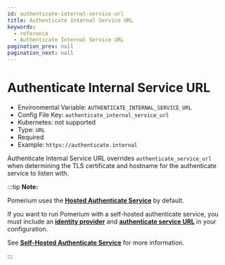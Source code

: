 ```yaml
---
id: authenticate-internal-service-url
title: Authenticate Internal Service URL
keywords:
  - reference
  - Authenticate Internal Service URL
pagination_prev: null
pagination_next: null
---
```


# Authenticate Internal Service URL

- Environmental Variable: `AUTHENTICATE_INTERNAL_SERVICE_URL`
- Config File Key: `authenticate_internal_service_url`
- Kubernetes: not supported
- Type: `URL`
- Required
- Example: `https://authenticate.internal`

Authenticate Internal Service URL overrides `authenticate_service_url` when determining the TLS certificate and hostname for the authenticate service to listen with.

:::tip **Note:**

Pomerium uses the [**Hosted Authenticate Service**](/docs/capabilities/hosted-authenticate-service) by default.

If you want to run Pomerium with a self-hosted authenticate service, you must include an [**identity provider**](/docs/identity-providers) and [**authenticate service URL**](/docs/reference/authenticate-service-url) in your configuration.

See [**Self-Hosted Authenticate Service**](/docs/capabilities/self-hosted-authenticate-service) for more information.

:::
